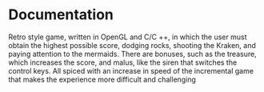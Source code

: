 # Documentation

Retro style game, written in OpenGL and C/C ++, in which the user must obtain the highest possible score, dodging rocks, shooting the Kraken, and paying attention to the mermaids. There are bonuses, such as the treasure, which increases the score, and malus, like the siren that switches the control keys. All spiced with an increase in speed of the incremental game that makes the experience more difficult and challenging